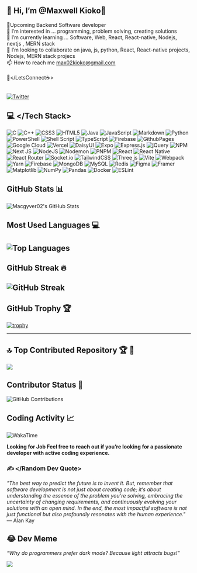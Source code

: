## 👋 Hi, I’m @Maxwell Kioko🚀




🚀Upcoming Backend Software developer<br>
👀 I’m interested in ... programming, problem solving, creating solutions<br>🌱 I’m currently learning ... Software, Web, React, React-native, Nodejs, nextjs , MERN stack<br>💞️ I’m looking to collaborate on java, js, python, React, React-native projects, Nodejs, MERN stack projecs<br>📫 How to reach me max02kioko@gmail.com<br><br>🚀</LetsConnect☕>

<!-- [![An image of @davidmwas's Holopin badges, which is a link to view their full Holopin profile](https://holopin.me/davidmwas)](https://holopin.io/@davidmwas) -->

## </Socials>

[![Twitter](https://img.shields.io/badge/Twitter-%231DA1F2.svg?logo=Twitter&logoColor=white)]((https://www.twitter.com/meackxieh92085))

## 💻 </Tech Stack>

![C](https://img.shields.io/badge/c-%2300599C.svg?style=for-the-badge&logo=c&logoColor=white) ![C++](https://img.shields.io/badge/c++-%2300599C.svg?style=for-the-badge&logo=c%2B%2B&logoColor=white) ![CSS3](https://img.shields.io/badge/css3-%231572B6.svg?style=for-the-badge&logo=css3&logoColor=white) ![HTML5](https://img.shields.io/badge/html5-%23E34F26.svg?style=for-the-badge&logo=html5&logoColor=white) ![Java](https://img.shields.io/badge/java-%23ED8B00.svg?style=for-the-badge&logo=openjdk&logoColor=white) ![JavaScript](https://img.shields.io/badge/javascript-%23323330.svg?style=for-the-badge&logo=javascript&logoColor=%23F7DF1E) ![Markdown](https://img.shields.io/badge/markdown-%23000000.svg?style=for-the-badge&logo=markdown&logoColor=white) ![Python](https://img.shields.io/badge/python-3670A0?style=for-the-badge&logo=python&logoColor=ffdd54) ![PowerShell](https://img.shields.io/badge/PowerShell-%235391FE.svg?style=for-the-badge&logo=powershell&logoColor=white) ![Shell Script](https://img.shields.io/badge/shell_script-%23121011.svg?style=for-the-badge&logo=gnu-bash&logoColor=white) ![TypeScript](https://img.shields.io/badge/typescript-%23007ACC.svg?style=for-the-badge&logo=typescript&logoColor=white) ![Firebase](https://img.shields.io/badge/firebase-%23039BE5.svg?style=for-the-badge&logo=firebase) ![GithubPages](https://img.shields.io/badge/github%20pages-121013?style=for-the-badge&logo=github&logoColor=white) ![Google Cloud](https://img.shields.io/badge/GoogleCloud-%234285F4.svg?style=for-the-badge&logo=google-cloud&logoColor=white) ![Vercel](https://img.shields.io/badge/vercel-%23000000.svg?style=for-the-badge&logo=vercel&logoColor=white) ![DaisyUI](https://img.shields.io/badge/daisyui-5A0EF8?style=for-the-badge&logo=daisyui&logoColor=white) ![Expo](https://img.shields.io/badge/expo-1C1E24?style=for-the-badge&logo=expo&logoColor=#D04A37) ![Express.js](https://img.shields.io/badge/express.js-%23404d59.svg?style=for-the-badge&logo=express&logoColor=%2361DAFB) ![jQuery](https://img.shields.io/badge/jquery-%230769AD.svg?style=for-the-badge&logo=jquery&logoColor=white) ![NPM](https://img.shields.io/badge/NPM-%23CB3837.svg?style=for-the-badge&logo=npm&logoColor=white) ![Next JS](https://img.shields.io/badge/Next-black?style=for-the-badge&logo=next.js&logoColor=white) ![NodeJS](https://img.shields.io/badge/node.js-6DA55F?style=for-the-badge&logo=node.js&logoColor=white) ![Nodemon](https://img.shields.io/badge/NODEMON-%23323330.svg?style=for-the-badge&logo=nodemon&logoColor=%BBDEAD) ![PNPM](https://img.shields.io/badge/pnpm-%234a4a4a.svg?style=for-the-badge&logo=pnpm&logoColor=f69220) ![React](https://img.shields.io/badge/react-%2320232a.svg?style=for-the-badge&logo=react&logoColor=%2361DAFB) ![React Native](https://img.shields.io/badge/react_native-%2320232a.svg?style=for-the-badge&logo=react&logoColor=%2361DAFB) ![React Router](https://img.shields.io/badge/React_Router-CA4245?style=for-the-badge&logo=react-router&logoColor=white) ![Socket.io](https://img.shields.io/badge/Socket.io-black?style=for-the-badge&logo=socket.io&badgeColor=010101) ![TailwindCSS](https://img.shields.io/badge/tailwindcss-%2338B2AC.svg?style=for-the-badge&logo=tailwind-css&logoColor=white) ![Three js](https://img.shields.io/badge/threejs-black?style=for-the-badge&logo=three.js&logoColor=white) ![Vite](https://img.shields.io/badge/vite-%23646CFF.svg?style=for-the-badge&logo=vite&logoColor=white) ![Webpack](https://img.shields.io/badge/webpack-%238DD6F9.svg?style=for-the-badge&logo=webpack&logoColor=black) ![Yarn](https://img.shields.io/badge/yarn-%232C8EBB.svg?style=for-the-badge&logo=yarn&logoColor=white) ![Firebase](https://img.shields.io/badge/Firebase-039BE5?style=for-the-badge&logo=Firebase&logoColor=white) ![MongoDB](https://img.shields.io/badge/MongoDB-%234ea94b.svg?style=for-the-badge&logo=mongodb&logoColor=white) ![MySQL](https://img.shields.io/badge/mysql-%2300000f.svg?style=for-the-badge&logo=mysql&logoColor=white) ![Redis](https://img.shields.io/badge/redis-%23DD0031.svg?style=for-the-badge&logo=redis&logoColor=white) ![Figma](https://img.shields.io/badge/figma-%23F24E1E.svg?style=for-the-badge&logo=figma&logoColor=white) ![Framer](https://img.shields.io/badge/Framer-black?style=for-the-badge&logo=framer&logoColor=blue) ![Matplotlib](https://img.shields.io/badge/Matplotlib-%23ffffff.svg?style=for-the-badge&logo=Matplotlib&logoColor=black) ![NumPy](https://img.shields.io/badge/numpy-%23013243.svg?style=for-the-badge&logo=numpy&logoColor=white) ![Pandas](https://img.shields.io/badge/pandas-%23150458.svg?style=for-the-badge&logo=pandas&logoColor=white) ![Docker](https://img.shields.io/badge/docker-%230db7ed.svg?style=for-the-badge&logo=docker&logoColor=white) ![ESLint](https://img.shields.io/badge/ESLint-4B3263?style=for-the-badge&logo=eslint&logoColor=white)

## GitHub Stats 📊

![Macgyver02's GitHub Stats](https://github-readme-stats.vercel.app/api?username=Macgyver02&show_icons=true&theme=radical)<br>

## Most Used Languages 💻
![Top Languages](https://github-readme-stats.vercel.app/api/top-langs/?username=Macgyver02&layout=compact&langs_count=30&theme=radical)<br>
---

## GitHub Streak 🔥
![GitHub Streak](https://streak-stats.demolab.com?user=Macgyver02&theme=dark&hide_border=true)
<br>
----

## GitHub Trophy 🏆

[![trophy](https://github-profile-trophy.vercel.app/?username=Macgyver02&theme=onedark)](https://github.com/Macgyver02)<br>

---

## 🔝 Top Contributed Repository 🏆 🚀

![](https://github-contributor-stats.vercel.app/api?username=Macgyver02&limit=5&theme=nightowl&combine_all_yearly_contributions=true)<br>


## Contributor Status 🚀

![GitHub Contributions](https://img.shields.io/badge/contributor-active-blue)<br>



## Coding Activity 📈

![WakaTime](https://www.google.com/search?q=currently+working+and+ready+for+new+jobs+picture&sca_esv=07f2b446eda3f237&sca_upv=1&udm=2&biw=1356&bih=582&sxsrf=ADLYWIKePtmmiaXkRB8qyGEMqlIyuULQag%3A1725707512767&ei=-DTcZrexLu2B9u8PqKT12Qo&ved=0ahUKEwi3jaO62bCIAxXtgP0HHShSPasQ4dUDCBE&uact=5&oq=currently+working+and+ready+for+new+jobs+picture&gs_lp=Egxnd3Mtd2l6LXNlcnAiMGN1cnJlbnRseSB3b3JraW5nIGFuZCByZWFkeSBmb3IgbmV3IGpvYnMgcGljdHVyZUi1J1CdAliVIHABeACQAQCYAccCoAHbD6oBBTItNy4xuAEDyAEA-AEBmAIAoAIAmAMAiAYBkgcAoAfoAg&sclient=gws-wiz-serp#vhid=YzZm4sAL85A3TM&vssid=mosaic/github/Macgyver02)

**Looking for Job Feel free to reach out if you’re looking for a passionate developer with active coding experience.**
<br>


### ✍️ </Random Dev Quote>

_"The best way to predict the future is to invent it. But, remember that software development is not just about creating code; it’s about understanding the essence of the problem you're solving, embracing the uncertainty of changing requirements, and continuously evolving your solutions with an open mind. In the end, the most impactful software is not just functional but also profoundly resonates with the human experience."_ — Alan Kay



## 😂 Dev Meme

*“Why do programmers prefer dark mode? Because light attracts bugs!”*



[![](https://visitcount.itsvg.in/api?id=Macgyver02&icon=0&color=6)](https://visitcount.itsvg.in)

<!-- Proudly created with GPRM ( https://gprm.itsvg.in ) -->

<!---
David-mwas/David-mwas is a ✨ special ✨ repository because its `README.md` (this file) appears on your GitHub profile.
You can click the Preview link to take a look at your changes.
--->
